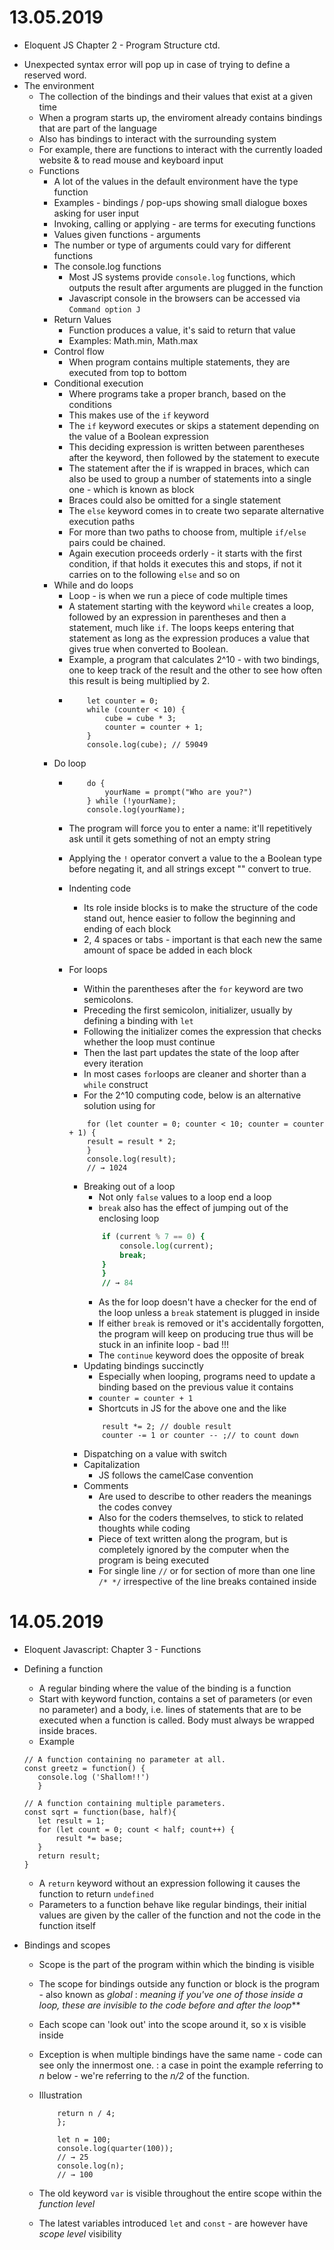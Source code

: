 # 13.05.2019
* Eloquent JS Chapter 2 - Program Structure ctd.
- Unexpected syntax error will pop up in case of trying to define a reserved word.
- The environment
    - The collection of the bindings and their values that exist at a given time
    - When a program starts up, the enviroment already contains bindings that are part of the language 
    - Also has bindings to interact with the surrounding system
    - For example, there are functions to interact with the currently loaded website & to read mouse and keyboard input
    - Functions
        - A lot of the values in the default environment have the type function
        - Examples - bindings / pop-ups showing small dialogue boxes asking for user input
        - Invoking, calling or applying - are terms for executing functions
        - Values given functions - arguments
        - The number or type of arguments could vary for different functions
        - The console.log functions
            - Most JS systems provide `console.log` functions, which outputs the result after arguments are plugged in the function
            - Javascript console in the browsers can be accessed via `Command option J`
        - Return Values
            - Function produces a value, it's said to return that value
            - Examples: Math.min, Math.max
        - Control flow
            - When program contains multiple statements, they are executed from top to bottom
        - Conditional execution
            - Where programs take a proper branch, based on the conditions
            - This makes use of the `if` keyword
            - The `if` keyword executes or skips a statement depending on the value of a Boolean expression
            - This deciding expression is written between parentheses after the keyword, then followed by the statement to execute
            - The statement after the if is wrapped in braces, which can also be used to group a number of statements into a single one - which is known as block
            - Braces could also be omitted for a single statement
            - The `else` keyword  comes in to create two separate alternative execution paths
            - For more than two paths to choose from, multiple `if/else` pairs could be chained.
            - Again execution proceeds orderly - it starts with the first condition, if that holds it executes this and stops, if not it carries on to the following `else` and so on
        - While and do loops
            - Loop - is when we run a piece of code multiple times
            - A statement starting with the keyword `while` creates a loop, followed by an expression in parentheses and then a statement, much like `if`. The loops keeps entering that statement as long as the expression produces a value that gives true when converted to Boolean.
            - Example, a program that calculates 2^10 - with two bindings, one to keep track of the result and the other to see how often this result is being multiplied by 2.
            - ``` let cube = 1;
                  let counter = 0;
                  while (counter < 10) {
                      cube = cube * 3;
                      counter = counter + 1;
                  }
                  console.log(cube); // 59049
              ```
        - Do loop
            - ``` let yourName;
                  do {
                      yourName = prompt("Who are you?")
                  } while (!yourName);
                  console.log(yourName);
              ```
            - The program will force you to enter a name: it'll repetitively ask until it gets something of not an empty string
            - Applying the `!` operator convert a value to the a Boolean type before negating it, and all strings except "" convert to true. 
            - Indenting code
                - Its role inside blocks is to make the structure of the code stand out, hence easier to follow the beginning and ending of each block
                - 2, 4 spaces or tabs - important is that each new the same amount of space be added in each block
            - For loops
                - Within the parentheses after the `for` keyword are two semicolons.
                - Preceding the first semicolon, initializer, usually by defining a binding with `let`
                - Following the initializer comes the expression that checks whether the loop must continue
                - Then the last part updates the state of the loop after every iteration
                - In most cases `for`loops are cleaner and shorter than a `while` construct
                - For the 2^10 computing code, below is an alternative solution using for

                ```let result = 1;
                    for (let counter = 0; counter < 10; counter = counter + 1) {
                    result = result * 2;
                    }
                    console.log(result);
                    // → 1024
                ``` 
                - Breaking out of a loop
                    - Not only `false` values to a loop end a loop
                    - `break` also has the effect of jumping out of the enclosing loop
                    ```for (let current = 80; ; current = current + 4) {
                        if (current % 7 == 0) {
                            console.log(current);
                            break;
                        }
                        }
                        // → 84
                    ```
                    - As the for loop doesn't have a checker for the end of the loop unless a `break` statement is plugged in inside
                    - If either `break` is removed or it's accidentally forgotten, the program will keep on producing true thus will be stuck in an infinite loop - bad !!!
                    - The `continue` keyword does the opposite of break
                - Updating bindings succinctly
                    - Especially when looping, programs need to update a binding based on the previous value it contains
                    - `counter = counter + 1`
                    - Shortcuts in JS for the above one and the like 
                    ``` counter += 1 or counter ++;
                        result *= 2; // double result
                        counter -= 1 or counter -- ;// to count down
                     ```
                - Dispatching on a value with switch
                - Capitalization
                    - JS follows the camelCase convention
                - Comments
                    - Are used to describe to other readers the meanings the codes convey
                    - Also for the coders themselves, to stick to related thoughts while coding
                    - Piece of text written along the program, but is completely ignored by the computer when the program is being executed
                    - For single line `//` or for section of more than one line `/* */` irrespective of the line breaks contained inside
# 14.05.2019
* Eloquent Javascript: Chapter 3 - Functions
- Defining a function
    - A regular binding where the value of the binding is a function
    - Start with keyword function, contains a set of parameters (or even no parameter) and a body, i.e. lines of statements that are to be executed when a function is called. Body must always be wrapped inside braces.
    - Example
     ``` 
     // A function containing no parameter at all.
     const greetz = function() {
        console.log ('Shallom!!')
        }

    // A function containing multiple parameters.
    const sqrt = function(base, half){
        let result = 1;
        for (let count = 0; count < half; count++) {
            result *= base;
        }
        return result;
    }
     ```
    - A `return` keyword without an expression following it causes the function to return `undefined`
    - Parameters to a function behave like regular bindings, their initial values are given by the caller of the function and not the code in the function itself

- Bindings and scopes
    - Scope is the part of the program within which the binding is visible
    - The scope for bindings outside any function or block is the program - also known as _global_
    : _meaning if you've one of those inside a loop, these are invisible to the code before and after the loop_**

    - Each scope can 'look out' into the scope around it, so x is visible inside
    - Exception is when multiple bindings have the same name - code can see only the innermost one. 
    : a case in point the example referring to _n_ below - we're referring to the _n/2_ of the function.
        
    - Illustration    
        ``` const quarter = function(n) {
            return n / 4;
            };

            let n = 100;
            console.log(quarter(100));
            // → 25
            console.log(n);
            // → 100
        `````
    - The old keyword `var` is visible throughout the entire scope within the _function level_ 
    - The latest variables introduced `let` and `const` - are however have _scope level_ visibility